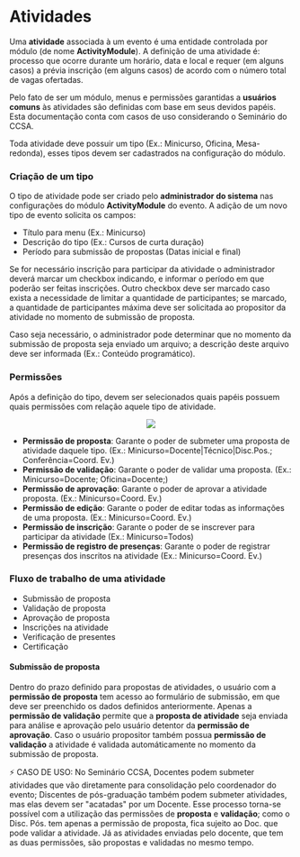 # Atividades

Uma **atividade** associada à um evento é uma entidade controlada por módulo (de nome **ActivityModule**). A definição de uma atividade é: processo que ocorre durante um horário, data e local e requer (em alguns casos) a prévia inscrição (em alguns casos) de acordo com o número total de vagas ofertadas.

Pelo fato de ser um módulo, menus e permissões garantidas a **usuários comuns** às atividades são definidas com base em seus devidos papéis. Esta documentação conta com casos de uso considerando o Seminário do CCSA.

Toda atividade deve possuir um tipo (Ex.: Minicurso, Oficina, Mesa-redonda), esses tipos devem ser cadastrados na configuração do módulo.

### Criação de um tipo

O tipo de atividade pode ser criado pelo **administrador do sistema** nas configurações do módulo **ActivityModule** do evento. A adição de um novo tipo de evento solicita os campos:
- Título para menu (Ex.: Minicurso)
- Descrição do tipo (Ex.: Cursos de curta duração)
- Período para submissão de propostas (Datas inicial e final)

Se for necessário inscrição para participar da atividade o administrador deverá marcar um checkbox indicando, e informar o período em que poderão ser feitas inscrições. Outro checkbox deve ser marcado caso exista a necessidade de limitar a quantidade de participantes; se marcado, a quantidade de participantes máxima deve ser solicitada ao propositor da atividade no momento de submissão de proposta.

Caso seja necessário, o administrador pode determinar que no momento da submissão de proposta seja enviado um arquivo; a descrição deste arquivo deve ser informada (Ex.: Conteúdo programático).

### Permissões

Após a definição do tipo, devem ser selecionados quais papéis possuem quais permissões com relação aquele tipo de atividade.

<p align="center">
<img src="http://i.imgur.com/MARleqh.jpg">
</p>

- **Permissão de proposta**: Garante o poder de submeter uma proposta de atividade daquele tipo. (Ex.: Minicurso=Docente|Técnico|Disc.Pos.; Conferência=Coord. Ev.)
- **Permissão de validação**: Garante o poder de validar uma proposta. (Ex.: Minicurso=Docente; Oficina=Docente;)
- **Permissão de aprovação**: Garante o poder de aprovar a atividade proposta. (Ex.: Minicurso=Coord. Ev.)
- **Permissão de edição**: Garante o poder de editar todas as informações de uma proposta. (Ex.: Minicurso=Coord. Ev.)
- **Permissão de inscrição**: Garante o poder de se inscrever para participar da atividade (Ex.: Minicurso=Todos)
- **Permissão de registro de presenças**: Garante o poder de registrar presenças dos inscritos na atividade (Ex.: Minicurso=Coord. Ev.)

### Fluxo de trabalho de uma atividade

- Submissão de proposta
- Validação de proposta
- Aprovação de proposta
- Inscrições na atividade
- Verificação de presentes
- Certificação

#### Submissão de proposta

Dentro do prazo definido para propostas de atividades, o usuário com a **permissão de proposta** tem acesso ao formulário de submissão, em que deve ser preenchido os dados definidos anteriormente. Apenas a **permissão de validação** permite que a **proposta de atividade** seja enviada para análise e aprovação pelo usuário detentor da **permissão de aprovação**. Caso o usuário propositor também possua **permissão de validação** a atividade é validada automáticamente no momento da submissão de proposta.

:zap: CASO DE USO: No Seminário CCSA, Docentes podem submeter atividades que vão diretamente para consolidação pelo coordenador do evento; Discentes de pós-graduação também podem submeter atividades, mas elas devem ser "acatadas" por um Docente. Esse processo torna-se possível com a utilização das permissões de **proposta** e **validação**; como o Disc. Pós. tem apenas a permissão de proposta, fica sujeito ao Doc. que pode validar a atividade. Já as atividades enviadas pelo docente, que tem as duas permissões, são propostas e validadas no mesmo tempo.



